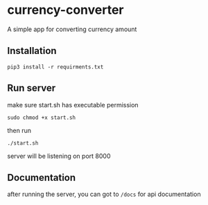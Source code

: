 # currency-converter
A simple app for converting currency amount


## Installation
``` 
pip3 install -r requirments.txt
``` 

## Run server
make sure start.sh has executable permission
```
sudo chmod +x start.sh
```
then run 
```
./start.sh
```
server will be listening on port 8000


## Documentation
 after running the server, you can got to ```/docs``` for api documentation
 
